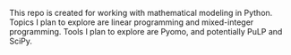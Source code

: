 This repo is created for working with mathematical modeling in Python.  Topics I plan to explore are linear programming and mixed-integer programming.  Tools I plan to explore are Pyomo, and potentially PuLP and SciPy.
